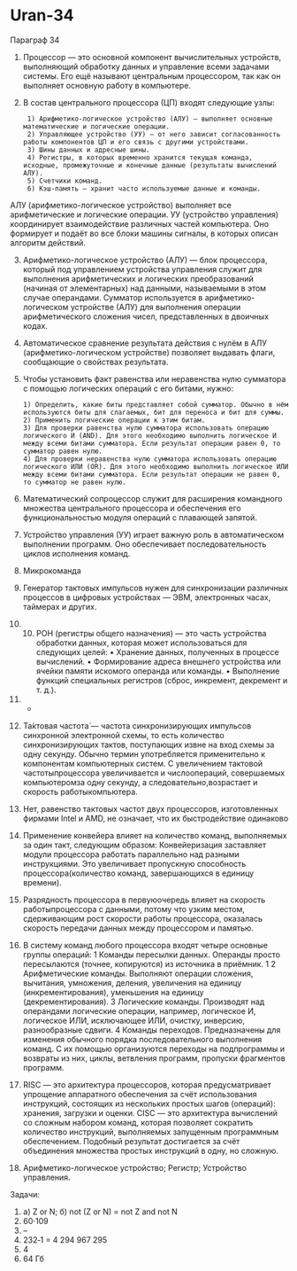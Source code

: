 # Uran-34
Параграф 34

1. Процессор — это основной компонент вычислительных устройств, выполняющий обработку данных и управление всеми задачами системы. Его ещё называют центральным процессором, так как он выполняет основную работу в компьютере.

2. В состав центрального процессора (ЦП) входят следующие узлы:

        1) Арифметико-логическое устройство (АЛУ) — выполняет основные математические и логические операции.
        2) Управляющее устройство (УУ) — от него зависит согласованность работы компонентов ЦП и его связь с другими устройствами.
        3) Шины данных и адресные шины.
        4) Регистры, в которых временно хранится текущая команда, исходные, промежуточные и конечные данные (результаты вычислений АЛУ).
        5) Счетчики команд.
        6) Кэш-память — хранит часто используемые данные и команды.
АЛУ (арифметико-логическое устройство) выполняет все арифметические и логические операции.
УУ (устройство управления) координирует взаимодействие различных частей компьютера. Оно формирует и подаёт во все блоки машины сигналы, в которых описан алгоритм действий.

3. Арифметико-логическое устройство (АЛУ) — блок процессора, который под управлением устройства управления служит для выполнения арифметических и логических преобразований (начиная от элементарных) над данными, называемыми в этом случае операндами. Сумматор используется в арифметико-логическом устройстве (АЛУ) для выполнения операции арифметического сложения чисел, представленных в двоичных кодах.

4. Автоматическое сравнение результата действия с нулём в АЛУ (арифметико-логическом устройстве) позволяет выдавать флаги, сообщающие о свойствах результата.

5. Чтобы установить факт равенства или неравенства нулю сумматора с помощью логических операций с его битами, нужно: 

       1) Определить, какие биты представляет собой сумматор. Обычно в нём используются биты для слагаемых, бит для переноса и бит для суммы. 
       2) Применить логические операции к этим битам. 
       3) Для проверки равенства нулю сумматора использовать операцию логического И (AND). Для этого необходимо выполнить логическое И между всеми битами сумматора. Если результат операции равен 0, то сумматор равен нулю. 
       4) Для проверки неравенства нулю сумматора использовать операцию логического ИЛИ (OR). Для этого необходимо выполнить логическое ИЛИ между всеми битами сумматора. Если результат операции не равен 0, то сумматор не равен нулю.

6. Математический сопроцессор служит для расширения командного множества центрального процессора и обеспечения его функциональностью модуля операций с плавающей запятой.

7. Устройство управления (УУ) играет важную роль в автоматическом выполнении программ. Оно обеспечивает последовательность циклов исполнения команд.

8. Микрокоманда

9. Генератор тактовых импульсов нужен для синхронизации различных процессов в цифровых устройствах — ЭВМ, электронных часах, таймерах и других.

10. 10) РОН (регистры общего назначения) — это часть устройства обработки данных, которая может использоваться для следующих целей: 
 • Хранение данных, полученных в процессе вычислений. 
 • Формирование адреса внешнего устройства или ячейки памяти искомого операнда или команды. 
 • Выполнение функций специальных регистров (сброс, инкремент, декремент и т. д.). 

11. -

12. Та́ктовая частота́ — частота синхронизирующих импульсов синхронной электронной схемы, то есть количество синхронизирующих тактов, поступающих извне на вход схемы за одну секунду. Обычно термин употребляется применительно к компонентам компьютерных систем.
С увеличением тактовой частотыпроцессора увеличивается и числоопераций, совершаемых компьютеромза одну секунду, а следовательно,возрастает и скорость работыкомпьютера.

13. Нет, равенство тактовых частот двух процессоров, изготовленных фирмами Intel и AMD, не означает, что их быстродействие одинаково

14. Применение конвейера влияет на количество команд, выполняемых за один такт, следующим образом:
Конвейеризация заставляет модули процессора работать параллельно над разными инструкциями. Это увеличивает пропускную способность процессора(количество команд, завершающихся в единицу времени). 

15. Разрядность процессора в первуюочередь влияет на скорость работыпроцессора с данными, потому что узким местом, сдерживающим рост скорости работы процессора, оказалась скорость передачи данных между процессором и памятью.

16. В систему команд любого процессора входят четыре основные группы операций: 
 1 Команды пересылки данных. Операнды просто пересылаются (точнее, копируются) из источника в приёмник. 1
 2 Арифметические команды. Выполняют операции сложения, вычитания, умножения, деления, увеличения на единицу (инкрементирования), уменьшения на единицу (декрементирования). 
 3 Логические команды. Производят над операндами логические операции, например, логическое И, логическое ИЛИ, исключающее ИЛИ, очистку, инверсию, разнообразные сдвиги. 
 4 Команды переходов. Предназначены для изменения обычного порядка последовательного выполнения команд. С их помощью организуются переходы на подпрограммы и возвраты из них, циклы, ветвления программ, пропуски фрагментов программ. 

17. RISC — это архитектура процессоров, которая предусматривает упрощение аппаратного обеспечения за счёт использования инструкций, состоящих из нескольких простых шагов (операций): хранения, загрузки и оценки.
CISC — это архитектура вычислений со сложным набором команд, которая позволяет сократить количество инструкций, выполняемых запущенным программным обеспечением. Подобный результат достигается за счёт объединения множества простых инструкций в одну, но сложную.

18. Арифметико-логическое устройство;
Регистр;
Устройство управления.

Задачи:
1) а) Z or N;    б) not (Z or N) = not Z and not N 
2) 60⋅109 
3) – 
4) 232‐1 = 4 294 967 295 
5) 4 
6) 64 Гб
